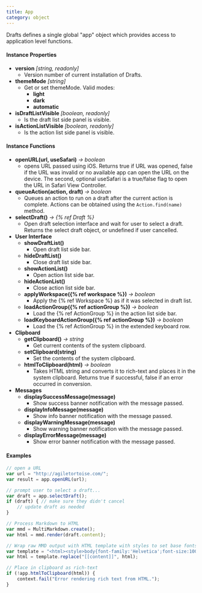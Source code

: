 ```yaml
---
title: App
category: object
---
```


Drafts defines a single global "app" object which provides access to application level functions.

#### Instance Properties

- **version** *[string, readonly]*
	- Version number of current installation of Drafts.
- **themeMode** *[string]*
	- Get or set themeMode. Valid modes:
		- **light**
		- **dark**
		- **automatic**
- **isDraftListVisible** *[boolean, readonly]*
	- Is the draft list side panel is visible.
- **isActionListVisible** *[boolean, readonly]*
	- Is the action list side panel is visible.

#### Instance Functions

- **openURL(url, useSafari)** *-> boolean*
  - opens URL passed using iOS. Returns true if URL was opened, false if the URL was invalid or no available app can open the URL on the device. The second, optional useSafari is a true/false flag to open the URL in Safari View Controller.
- **queueAction(action, draft)** *-> boolean*
  - Queues an action to run on a draft after the current action is complete. Actions can be obtained using the `Action.find(name)` method.
- **selectDraft()** *-> {% ref Draft %}*
	- Open draft selection interface and wait for user to select a draft. Returns the select draft object, or undefined if user cancelled.
- **User Interface**
	- **showDraftList()**
		- Open draft list side bar.
	- **hideDraftList()**
		- Close draft list side bar.
	- **showActionList()**
		- Open action list side bar.
	- **hideActionList()**
		- Close action list side bar.
	- **applyWorkspace({% ref workspace %})** *-> boolean*
		- Apply the {% ref Workspace %} as if it was selected in draft list.
	- **loadActionGroup({% ref actionGroup %})** *-> boolean*
		- Load the {% ref ActionGroup %} in the action list side bar.
	- **loadKeyboardActionGroup({% ref actionGroup %})** *-> boolean*
		- Load the {% ref ActionGroup %} in the extended keyboard row.
- **Clipboard**
	- **getClipboard()** *-> string*
	  - Get current contents of the system clipboard.
	- **setClipboard(string)**
	  - Set the contents of the system clipboard.
	- **htmlToClipboard(html)** *-> boolean*
	  - Takes HTML string and converts it to rich-text and places it in the system clipboard. Returns true if successful, false if an error occurred in conversion.
- **Messages**
	- **displaySuccessMessage(message)**
		- Show success banner notification with the message passed.
	- **displayInfoMessage(message)**
		- Show info banner notification with the message passed.
	- **displayWarningMessage(message)**
		- Show warning banner notification with the message passed.
	- **displayErrorMessage(message)**
		- Show error banner notification with the message passed.

#### Examples

```javascript
// open a URL
var url = "http://agiletortoise.com/";
var result = app.openURL(url);
```

```javascript
// prompt user to select a draft...
var draft = app.selectDraft();
if (draft) { // make sure they didn't cancel
	// update draft as needed
}
```

```javascript
// Process Markdown to HTML
var mmd = MultiMarkdown.create();
var html = mmd.render(draft.content);

// Wrap raw MMD output with HTML template with styles to set base fonts.
var template = "<html><style>body{font-family:'Helvetica';font-size:100%;}</style><body>[[content]]</body></html>"
var html = template.replace("[[content]]", html);

// Place in clipboard as rich-text
if (!app.htmlToClipboard(html)) {
	context.fail("Error rendering rich text from HTML.");
}
```
